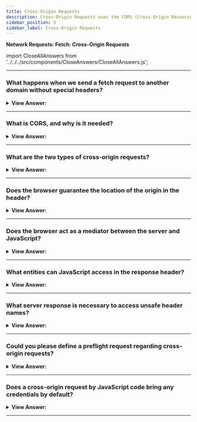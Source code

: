 ```yaml
---
title: Cross-Origin Requests
description: Cross-Origin Requests uses the CORS (Cross-Origin Resource Sharing) protocol to allow web applications to access resources from other domains.
sidebar_position: 5
sidebar_label: Cross-Origin Requests
---
```


**Network Requests: Fetch: Cross-Origin Requests**

import CloseAllAnswers from '../../../src/components/CloseAnswers/CloseAllAnswers.js';

<CloseAllAnswers />

---

### What happens when we send a fetch request to another domain without special headers?

<details>
  <summary><strong>View Answer:</strong></summary>
  <div>
  <div><strong>Interview Response:</strong> If we send a fetch request to another website, the fetch request will more than likely fail. Cross-origin requests are requests sent to another domain (even a subdomain) or protocol or port requiring special headers from the remote side.
    </div><br />
  <div><strong className="codeExample">Code Example:</strong><br /><br />

  <div></div>

```js
try {
  await fetch('http://example.com');
} catch (err) {
  alert(err); // Failed to fetch
}
```

  </div>
  </div>
</details>

---

### What is CORS, and why is it needed?

<details>
  <summary><strong>View Answer:</strong></summary>
  <div>
  <div><strong>Interview Response:</strong> Cross-Origin Resource Sharing (CORS) is an HTTP-header based mechanism that allows a server to indicate the other origins (domain, scheme, or port) than its own from which a browser should permit loading of resources. CORS exists to protect the internet from evil hackers from sending fraudulent requests, and it is a simple yet powerful rule as a foundation of internet security.
    </div>
  </div>
</details>

---

### What are the two types of cross-origin requests?

<details>
  <summary><strong>View Answer:</strong></summary>
  <div>
  <div><strong>Interview Response:</strong> There are two types of cross-origin requests, including safe and unsafe requests. A request is safe if it satisfies two conditions: safe methods (GET, POST, OR HEAD) and safe headers (ACCEPT, ACCEPT-LANGUAGE). Any other request is considered “unsafe”—for example, a PUT request or an API-Key HTTP-header that does not adhere to the restrictions. The essential difference is that you can make a safe request with a &#8249;form&#8250; or a &#8249;script&#8250; without any unique methods.
    </div>
  </div>
</details>

---

### Does the browser guarantee the location of the origin in the header?

<details>
  <summary><strong>View Answer:</strong></summary>
  <div>
  <div><strong>Interview Response:</strong> Yes, if a request is cross-origin, the browser always adds the Origin header. There is no way to change this behavior because the browser controls it. The server can inspect the origin and if it agrees to accept such a request, add a special header Access-Control-Allow-Origin to the response. That header should contain the allowed origin or a star *. Then the response is successful. Otherwise, it is an error, and it fails.
    </div><br />
  <div><strong className="codeExample">Code Example:</strong><br /><br />

  <div></div>

```js
GET / request
Host: anywhere.com
Origin: https://javascript.help
...
```

  </div>
  </div>
</details>

---

### Does the browser act as a mediator between the server and JavaScript?

<details>
  <summary><strong>View Answer:</strong></summary>
  <div>
  <div><strong>Interview Response:</strong> Yes, the browser plays the role of a trusted mediator. It ensures that the correct origin transmits with a cross-origin request. It checks for permitting Access-Control-Allow-Origin in the response, and if it exists, then JavaScript can access the response. Otherwise, it fails with an error.
    </div>
  </div>
</details>

---

### What entities can JavaScript access in the response header?

<details>
  <summary><strong>View Answer:</strong></summary>
  <div>
  <div><strong>Interview Response:</strong> JavaScript may only access so-called “safe” response header entities like the Cache-Control and Content-Type for cross-origin requests. Accessing any other response header entity causes an error and results in failure. We should note that there is no Content-Length header entity in the list! This header contains the complete response length. So, if we are downloading something and would like to track the progress percentage, then additional permission is required to access that header entity.
    </div>
  </div>
</details>

---

### What server response is necessary to access unsafe header names?

<details>
  <summary><strong>View Answer:</strong></summary>
  <div>
  <div><strong>Interview Response:</strong> The server must send the Access-Control-Expose-Headers header to enable JavaScript access to any other response header (unsafe header names). It provides a list of dangerous header names separated by commas that should be made available.
    </div><br />
  <div><strong className="codeExample">Code Example:</strong><br /><br />

  <div></div>

```js
200 OK
Content-Type:text/html; charset=UTF-8
Content-Length: 12345
API-Key: 2c9de507f2c54aa1
Access-Control-Allow-Origin: https://javascript.info
Access-Control-Expose-Headers: Content-Length, API-Key // <--
```

  </div>
  </div>
</details>

---

### Could you please define a preflight request regarding cross-origin requests?

<details>
  <summary><strong>View Answer:</strong></summary>
  <div>
  <div><strong>Interview Response:</strong> A preflight request is a small request sent by the browser before the actual submission. It contains information like which HTTP method we used and if any custom HTTP headers are present. The preflight gives the server a chance to examine what the actual request looks like before it transmits. If the server agrees to serve the requests, it should respond with an empty body, status 200, and headers. The preflight request occurs “behind the scenes” and is invisible to JavaScript.
    </div>
  </div>
</details>

---

### Does a cross-origin request by JavaScript code bring any credentials by default?

<details>
  <summary><strong>View Answer:</strong></summary>
  <div>
  <div><strong>Interview Response:</strong> A default cross-origin request initiated by JavaScript code does not bring any credentials (cookies or HTTP authentication). That is uncommon for HTTP requests. Usually, a request to http://site.com gets accompanied by all cookies from that domain. Cross-origin requests made by JavaScript methods, on the other hand, are an exception.
    </div>
  </div>
</details>

---
